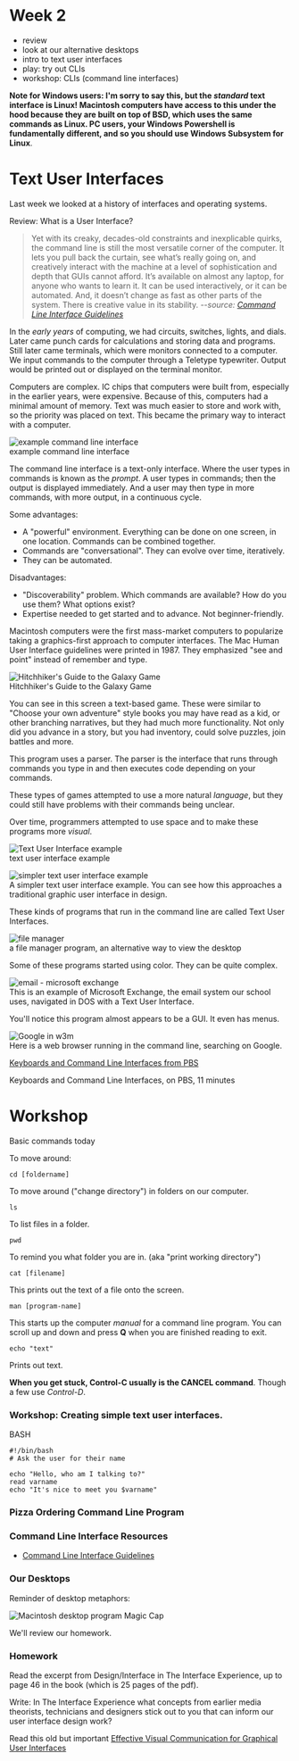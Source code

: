 # Week 2

- review
- look at our alternative desktops
- intro to text user interfaces
- play: try out CLIs
- workshop: CLIs (command line interfaces)


**Note for Windows users: I'm sorry to say this, but the *standard* text interface is Linux! Macintosh computers have access to this under the hood because they are built on top of BSD, which uses the same commands as Linux. PC users, your Windows Powershell is fundamentally different, and so you should use Windows Subsystem for Linux**.

# Text User Interfaces

Last week we looked at a history of interfaces and operating systems.

Review: What is a User Interface?

> Yet with its creaky, decades-old constraints and inexplicable quirks, the command line is still the most versatile corner of the computer. It lets you pull back the curtain, see what’s really going on, and creatively interact with the machine at a level of sophistication and depth that GUIs cannot afford. It’s available on almost any laptop, for anyone who wants to learn it. It can be used interactively, or it can be automated. And, it doesn’t change as fast as other parts of the system. There is creative value in its stability. *--source: [Command Line Interface Guidelines](https://clig.dev/)*

In the *early years* of computing, we had circuits, switches, lights, and dials. Later came punch cards for calculations and storing data and programs. Still later came terminals, which were monitors connected to a computer. We input commands to the computer through a Teletype typewriter. Output would be printed out or displayed on the terminal monitor.

Computers are complex. IC chips that computers were built from, especially in the earlier years, were expensive. Because of this, computers had a minimal amount of memory. Text was much easier to store and work with, so the priority was placed on text. This became the primary way to interact with a computer. 

![example command line interface](http://toastytech.com/guis/textdos1.gif)  
example command line interface  

The command line interface is a text-only interface. Where the user types in commands is known as the *prompt*. A user types in commands; then the output is displayed immediately. And a user may then type in more commands, with more output, in a continuous cycle.

Some advantages:
- A "powerful" environment. Everything can be done on one screen, in one location. Commands can be combined together.
- Commands are "conversational". They can evolve over time, iteratively.
- They can be automated.

Disadvantages:
- "Discoverability" problem. Which commands are available? How do you use them? What options exist?
- Expertise needed to get started and to advance. Not beginner-friendly.

Macintosh computers were the first mass-market computers to popularize taking a graphics-first approach to computer interfaces. The Mac Human User Interface guidelines were printed in 1987. They emphasized "see and point" instead of remember and type.

![Hitchhiker's Guide to the Galaxy Game](http://toastytech.com/guis/texthhg.gif)  
Hitchhiker's Guide to the Galaxy Game  

You can see in this screen a text-based game. These were similar to "Choose your own adventure" style books you may have read as a kid, or other branching narratives, but they had much more functionality. Not only did you advance in a story, but you had inventory, could solve puzzles, join battles and more.

This program uses a parser. The parser is the interface that runs through commands you type in and then executes code depending on your commands.

These types of games attempted to use a more natural *language*, but they could still have problems with their commands being unclear.

Over time, programmers attempted to use space and to make these programs more *visual*.  

![Text User Interface example](http://toastytech.com/guis/textmite.gif)  
text user interface example  

![simpler text user interface example](https://upload.wikimedia.org/wikipedia/commons/2/25/XFdrake.png)  
A simpler text user interface example. You can see how this approaches a traditional graphic user interface in design.  

These kinds of programs that run in the command line are called Text User Interfaces.  

![file manager](http://toastytech.com/guis/textdiskman.gif)  
a file manager program, an alternative way to view the desktop  

Some of these programs started using color. They can be quite complex.

![email - microsoft exchange](http://toastytech.com/guis/textexchangedos.png)  
This is an example of Microsoft Exchange, the email system our school uses, navigated in DOS with a Text User Interface.

You'll notice this program almost appears to be a GUI. It even has menus.

![Google in w3m](https://mandeep7.files.wordpress.com/2014/07/google.png)  
Here is a web browser running in the command line, searching on Google.

[Keyboards and Command Line Interfaces from PBS](https://www.youtube.com/watch?v=4RPtJ9UyHS://www.youtube.com/watch?v=4RPtJ9UyHS0)  

Keyboards and Command Line Interfaces, on PBS, 11 minutes

# Workshop

Basic commands today

To move around: 

```
cd [foldername]
```

To move around ("change directory") in folders on our computer.

```
ls
```

To list files in a folder.

```
pwd
```

To remind you what folder you are in. (aka "print working directory")

```
cat [filename]
```

This prints out the text of a file onto the screen.

```
man [program-name]
```


This starts up the computer *manual* for a command line program. You can scroll up and down and press **Q** when you are finished reading to exit.

```
echo "text"
```

Prints out text.


**When you get stuck, Control-C usually is the CANCEL command**. Though a few use *Control-D*.


### Workshop: Creating simple text user interfaces.


BASH

```
#!/bin/bash
# Ask the user for their name

echo "Hello, who am I talking to?"
read varname
echo "It's nice to meet you $varname"
```


### Pizza Ordering Command Line Program



### Command Line Interface Resources

- [Command Line Interface Guidelines](https://clig.dev/)  
  
  

### Our Desktops

Reminder of desktop metaphors:

![Macintosh desktop program Magic Cap](https://media.nngroup.com/media/editor/2012/12/11/anti-mac-fig1.gif)  

We'll review our homework.

### Homework

Read the excerpt from Design/Interface in The Interface Experience, up to page 46 in the book (which is 25 pages of the pdf).

Write: In The Interface Experience what concepts from earlier media theorists, technicians and designers stick out to you that can inform our user interface design work?

Read this old but important [Effective Visual Communication for Graphical User Interfaces](https://web.cs.wpi.edu/~matt/courses/cs563/talks/smartin/int_design.html)  


